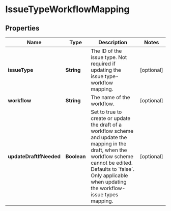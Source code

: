 # IssueTypeWorkflowMapping

## Properties
Name | Type | Description | Notes
------------ | ------------- | ------------- | -------------
**issueType** | **String** | The ID of the issue type. Not required if updating the issue type-workflow mapping. |  [optional]
**workflow** | **String** | The name of the workflow. |  [optional]
**updateDraftIfNeeded** | **Boolean** | Set to true to create or update the draft of a workflow scheme and update the mapping in the draft, when the workflow scheme cannot be edited. Defaults to &#x60;false&#x60;. Only applicable when updating the workflow-issue types mapping. |  [optional]
